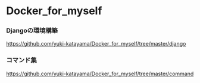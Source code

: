 # Docker_for_myself
### Djangoの環境構築
https://github.com/yuki-katayama/Docker_for_myself/tree/master/django

### コマンド集
https://github.com/yuki-katayama/Docker_for_myself/tree/master/command